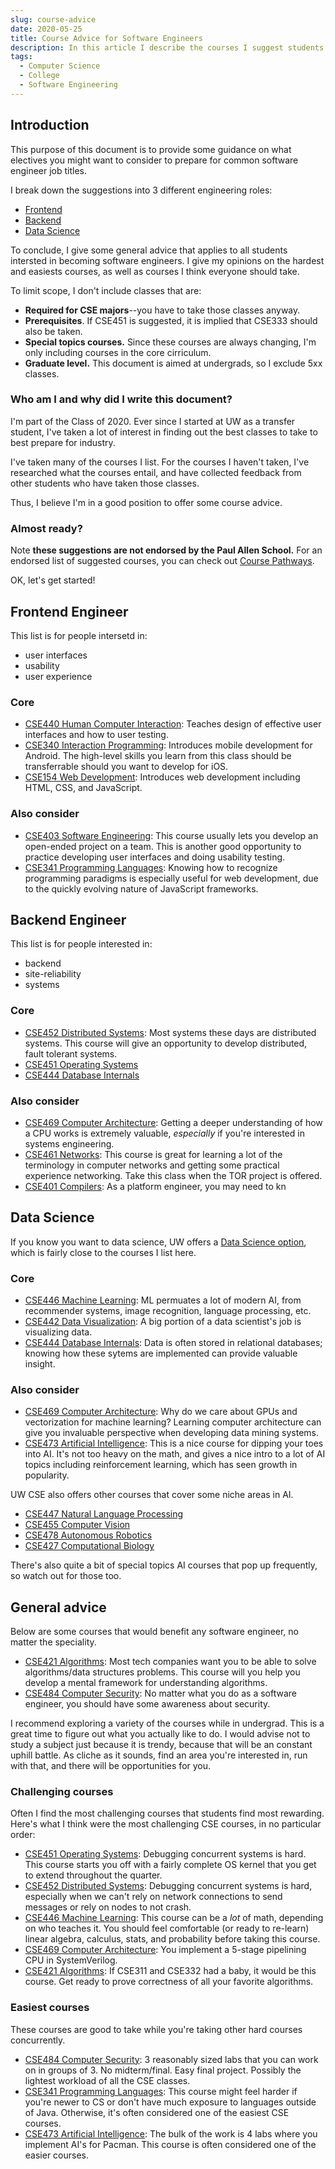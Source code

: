 ```yaml
---
slug: course-advice
date: 2020-05-25
title: Course Advice for Software Engineers
description: In this article I describe the courses I suggest students take for different kinds of software engineer roles.
tags:
  - Computer Science
  - College
  - Software Engineering
---
```


## Introduction

This purpose of this document is to provide some guidance on what electives you might want to consider to prepare for common software engineer job titles.

I break down the suggestions into 3 different engineering roles:

- [Frontend](#frontend-engineer)
- [Backend](#backend-engineer)
- [Data Science](#data-science-engineer)

To conclude, I give some general advice that applies to all students intersted in becoming software engineers. I give my opinions on the hardest and easiests courses, as well as courses I think everyone should take.

To limit scope, I don't include classes that are:

- **Required for CSE majors**--you have to take those classes anyway.
- **Prerequisites**. If CSE451 is suggested, it is implied that CSE333 should also be taken.
- **Special topics courses.** Since these courses are always changing, I'm only including courses in the core cirriculum.
- **Graduate level.** This document is aimed at undergrads, so I exclude 5xx classes.

### Who am I and why did I write this document?

I'm part of the Class of 2020. Ever since I started at UW as a transfer student, I've taken a lot of interest in finding out the best classes to take to best prepare for industry.

I've taken many of the courses I list. For the courses I haven't taken, I've researched what the courses entail, and have collected feedback from other students who have taken those classes.

Thus, I believe I'm in a good position to offer some course advice.

### Almost ready?

Note **these suggestions are not endorsed by the Paul Allen School.** For an endorsed list of suggested courses, you can check out [Course Pathways](https://www.cs.washington.edu/academics/ugrad/courses/course-pathways).

OK, let's get started!

## Frontend Engineer

This list is for people intersetd in:

- user interfaces
- usability
- user experience

### Core

- [CSE440 Human Computer Interaction](https://courses.cs.washington.edu/courses/cse440/): Teaches design of effective user interfaces and how to user testing.
- [CSE340 Interaction Programming](https://courses.cs.washington.edu/courses/cse340/): Introduces mobile development for Android. The high-level skills you learn from this class should be transferrable should you want to develop for iOS.
- [CSE154 Web Development](https://courses.cs.washington.edu/courses/cse154/): Introduces web development including HTML, CSS, and JavaScript.

### Also consider

- [CSE403 Software Engineering](https://courses.cs.washington.edu/courses/cse403/): This course usually lets you develop an open-ended project on a team. This is another good opportunity to practice developing user interfaces and doing usability testing.
- [CSE341 Programming Languages](https://courses.cs.washington.edu/courses/cse403/): Knowing how to recognize programming paradigms is especially useful for web development, due to the quickly evolving nature of JavaScript frameworks.

## Backend Engineer

This list is for people interested in:

- backend
- site-reliability
- systems

### Core

- [CSE452 Distributed Systems](https://courses.cs.washington.edu/courses/cse452/): Most systems these days are distributed systems. This course will give an opportunity to develop distributed, fault tolerant systems.
- [CSE451 Operating Systems](https://courses.cs.washington.edu/courses/cse451/)
- [CSE444 Database Internals](https://courses.cs.washington.edu/courses/cse444/)

### Also consider

- [CSE469 Computer Architecture](https://courses.cs.washington.edu/courses/cse469/): Getting a deeper understanding of how a CPU works is extremely valuable, _especially_ if you're interested in systems engineering.
- [CSE461 Networks](https://courses.cs.washington.edu/courses/cse461/): This course is great for learning a lot of the terminology in computer networks and getting some practical experience networking. Take this class when the TOR project is offered.
- [CSE401 Compilers](https://courses.cs.washington.edu/courses/cse401/): As a platform engineer, you may need to kn

## Data Science

If you know you want to data science, UW offers a [Data Science option](https://www.cs.washington.edu/academics/ugrad/courses/data-science), which is fairly close to the courses I list here.

### Core

- [CSE446 Machine Learning](https://courses.cs.washington.edu/courses/cse446/): ML permuates a lot of modern AI, from recommender systems, image recognition, language processing, etc.
- [CSE442 Data Visualization](https://courses.cs.washington.edu/courses/cse442/): A big portion of a data scientist's job is visualizing data.
- [CSE444 Database Internals](https://courses.cs.washington.edu/courses/cse444/): Data is often stored in relational databases; knowing how these sytems are implemented can provide valuable insight.

### Also consider

- [CSE469 Computer Architecture](https://courses.cs.washington.edu/courses/cse469/): Why do we care about GPUs and vectorization for machine learning? Learning computer architecture can give you invaluable perspective when developing data mining systems.
- [CSE473 Artificial Intelligence](https://courses.cs.washington.edu/courses/cse473/): This is a nice course for dipping your toes into AI. It's not too heavy on the math, and gives a nice intro to a lot of AI topics including reinforcement learning, which has seen growth in popularity.

UW CSE also offers other courses that cover some niche areas in AI.

- [CSE447 Natural Language Processing](https://courses.cs.washington.edu/courses/cse447/)
- [CSE455 Computer Vision](https://courses.cs.washington.edu/courses/cse455/)
- [CSE478 Autonomous Robotics](https://courses.cs.washington.edu/courses/cse478/)
- [CSE427 Computational Biology](https://courses.cs.washington.edu/courses/cse427/)

There's also quite a bit of special topics AI courses that pop up frequently, so watch out for those too.

## General advice

Below are some courses that would benefit any software engineer, no matter the speciality.

- [CSE421 Algorithms](https://courses.cs.washington.edu/courses/cse421/): Most tech companies want you to be able to solve algorithms/data structures problems. This course will you help you develop a mental framework for understanding algorithms.
- [CSE484 Computer Security](https://courses.cs.washington.edu/courses/cse484/): No matter what you do as a software engineer, you should have some awareness about security.

I recommend exploring a variety of the courses while in undergrad. This is a great time to figure out what you actually like to do. I would advise not to study a subject just because it is trendy, because that will be an constant uphill battle. As cliche as it sounds, find an area you're interested in, run with that, and there will be opportunities for you.

### Challenging courses

Often I find the most challenging courses that students find most rewarding. Here's what I think were the most challenging CSE courses, in no particular order:

- [CSE451 Operating Systems](https://courses.cs.washington.edu/courses/cse451/): Debugging concurrent systems is hard. This course starts you off with a fairly complete OS kernel that you get to extend throughout the quarter.
- [CSE452 Distributed Systems](https://courses.cs.washington.edu/courses/cse452/): Debugging concurrent systems is hard, especially when we can't rely on network connections to send messages or rely on nodes to not crash.
- [CSE446 Machine Learning](https://courses.cs.washington.edu/courses/cse446/): This course can be a _lot_ of math, depending on who teaches it. You should feel comfortable (or ready to re-learn) linear algebra, calculus, stats, and probability before taking this course.
- [CSE469 Computer Architecture](https://courses.cs.washington.edu/courses/cse469/): You implement a 5-stage pipelining CPU in SystemVerilog.
- [CSE421 Algorithms](https://courses.cs.washington.edu/courses/cse421/): If CSE311 and CSE332 had a baby, it would be this course. Get ready to prove correctness of all your favorite algorithms.

### Easiest courses

These courses are good to take while you're taking other hard courses concurrently.

- [CSE484 Computer Security](https://courses.cs.washington.edu/courses/cse451/): 3 reasonably sized labs that you can work on in groups of 3. No midterm/final. Easy final project. Possibly the lightest workload of all the CSE classes.
- [CSE341 Programming Languages](https://courses.cs.washington.edu/courses/cse451/): This course might feel harder if you're newer to CS or don't have much exposure to languages outside of Java. Otherwise, it's often considered one of the easiest CSE courses.
- [CSE473 Artificial Intelligence](https://courses.cs.washington.edu/courses/cse473/): The bulk of the work is 4 labs where you implement AI's for Pacman. This course is often considered one of the easier courses.
